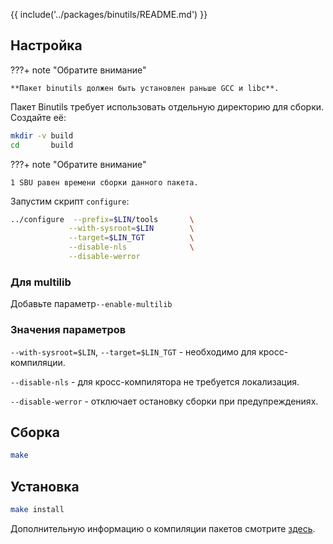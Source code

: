 {{ include('../packages/binutils/README.md') }}


## Настройка

???+ note "Обратите внимание"

	**Пакет binutils должен быть установлен раньше GCC и libc**.

Пакет Binutils требует использовать отдельную директорию для сборки. Создайте её:

```bash
mkdir -v build
cd       build
```

???+ note "Обратите внимание"

	1 SBU равен времени сборки данного пакета.

Запустим скрипт `configure`:

```bash
../configure  --prefix=$LIN/tools       \
             --with-sysroot=$LIN        \
             --target=$LIN_TGT          \
             --disable-nls              \
             --disable-werror
```

### Для multilib

Добавьте параметр`--enable-multilib`

### Значения параметров

`--with-sysroot=$LIN`, `--target=$LIN_TGT` - необходимо для кросс-компиляции.

`--disable-nls` - для кросс-компилятора не требуется локализация.

`--disable-werror` - отключает остановку сборки при предупреждениях.

## Сборка

```bash
make
```

## Установка

```bash
make install
```

Дополнительную информацию о компиляции пакетов смотрите [здесь](../../additional/src-compiling).
